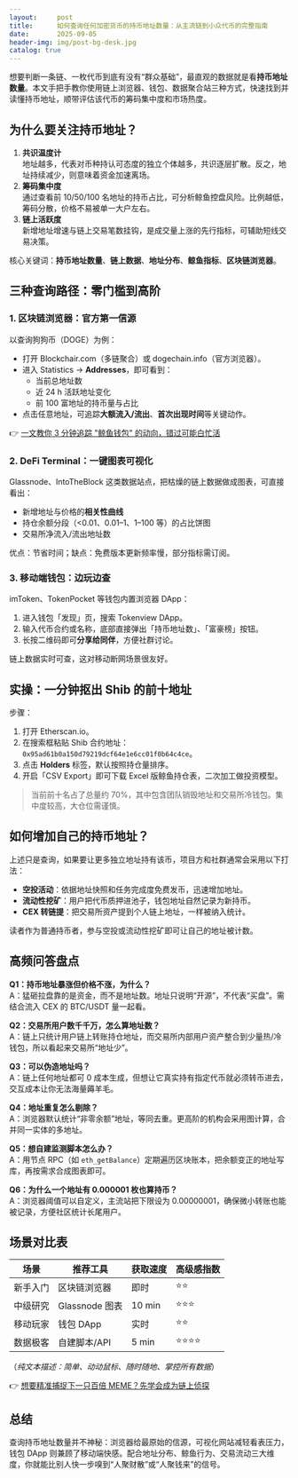 ```yaml
---
layout:     post
title:      如何查询任何加密货币的持币地址数量：从主流链到小众代币的完整指南
date:       2025-09-05
header-img: img/post-bg-desk.jpg
catalog: true
---
```


想要判断一条链、一枚代币到底有没有“群众基础”，最直观的数据就是看**持币地址数量**。本文手把手教你使用链上浏览器、钱包、数据聚合站三种方式，快速找到并读懂持币地址，顺带评估该代币的筹码集中度和市场热度。

## 为什么要关注持币地址？

1. **共识温度计**  
   地址越多，代表对币种持认可态度的独立个体越多，共识逐层扩散。反之，地址持续减少，则意味着资金加速离场。
2. **筹码集中度**  
   通过查看前 10/50/100 名地址的持币占比，可分析鲸鱼控盘风险。比例越低，筹码分散，价格不易被单一大户左右。
3. **链上活跃度**  
   新增地址增速与链上交易笔数挂钩，是成交量上涨的先行指标，可辅助短线交易决策。

核心关键词：**持币地址数量**、**链上数据**、**地址分布**、**鲸鱼指标**、**区块链浏览器**。

## 三种查询路径：零门槛到高阶

### 1. 区块链浏览器：官方第一信源

以查询狗狗币（DOGE）为例：

- 打开 Blockchair.com（多链聚合）或 dogechain.info（官方浏览器）。
- 进入 Statistics → **Addresses**，即可看到：
  - 当前总地址数
  - 近 24 h 活跃地址变化
  - 前 100 富地址的持币量与占比
- 点击任意地址，可追踪**大额流入/流出**、**首次出现时间**等关键动作。

👉 [一文教你 3 分钟追踪 "鲸鱼钱包" 的动向，错过可能白忙活](https://okxdog.com/)

### 2. DeFi Terminal：一键图表可视化

Glassnode、IntoTheBlock 这类数据站点，把枯燥的链上数据做成图表，可直接看出：

- 新增地址与价格的**相关性曲线**
- 持仓余额分段（<0.01、0.01–1、1–100 等）的占比饼图
- 交易所净流入/流出地址数

优点：节省时间；缺点：免费版本更新频率慢，部分指标需订阅。

### 3. 移动端钱包：边玩边查

imToken、TokenPocket 等钱包内置浏览器 DApp：

1. 进入钱包「发现」页，搜索 Tokenview DApp。
2. 输入代币合约或名称，底部直接弹出「持币地址数」、「富豪榜」按钮。
3. 长按二维码即可**分享给同伴**，方便社群讨论。

链上数据实时可查，这对移动断网场景很友好。

## 实操：一分钟抠出 Shib 的前十地址

步骤：

1. 打开 Etherscan.io。
2. 在搜索框粘贴 Shib 合约地址：`0x95ad61b0a150d79219dcf64e1e6cc01f0b64c4ce`。
3. 点击 **Holders** 标签，默认按照持仓量排序。
4. 开启「CSV Export」即可下载 Excel 版鲸鱼持仓表，二次加工做投资模型。

> 当前前十名占了总量约 70%，其中包含团队销毁地址和交易所冷钱包。集中度较高，大仓位需谨慎。

## 如何增加自己的持币地址？

上述只是查询，如果要让更多独立地址持有该币，项目方和社群通常会采用以下打法：

- **空投活动**：依据地址快照和任务完成度免费发币，迅速增加地址。
- **流动性挖矿**：用户把代币质押进池子，钱包地址自然记录为新持币。
- **CEX 转链提**：把交易所资产提到个人链上地址，一样被纳入统计。

读者作为普通持币者，参与空投或流动性挖矿即可让自己的地址被计数。

## 高频问答盘点

**Q1：持币地址暴涨但价格不涨，为什么？**  
A：猛砸拉盘靠的是资金，而不是地址数。地址只说明“开源”，不代表“买盘”。需结合流入 CEX 的 BTC/USDT 量一起看。

**Q2：交易所用户数千千万，怎么算地址数？**  
A：链上只统计用户链上转账持仓地址，而交易所内部用户资产整合到少量热/冷钱包，所以看起来交易所“地址少”。

**Q3：可以伪造地址吗？**  
A：链上任何地址都可 0 成本生成，但想让它真实持有指定代币就必须转币进去，交互成本让你无法海量薅羊毛。

**Q4：地址重复怎么剔除？**  
A：浏览器默认统计“非零余额”地址，等同去重。更高阶的机构会采用图计算，合并同一实体的多地址。

**Q5：想自建监测脚本怎么办？**  
A：用节点 RPC（如 `eth_getBalance`）定期遍历区块账本，把余额变正的地址写库，再按需求合成图表即可。

**Q6：为什么一个地址有 0.000001 枚也算持币？**  
A：浏览器阈值可以自定义，主流站把下限设为 0.00000001，确保微小转账也能被记录，方便社区统计长尾用户。

## 场景对比表

| 场景        | 推荐工具         | 获取速度 | 高级感指数 |
|-------------|------------------|----------|------------|
| 新手入门    | 区块链浏览器     | 即时     | ⭐⭐        |
| 中级研究    | Glassnode 图表   | 10 min   | ⭐⭐⭐      |
| 移动玩家    | 钱包 DApp        | 实时     | ⭐⭐        |
| 数据极客    | 自建脚本/API     | 5 min    | ⭐⭐⭐⭐    |

（*纯文本描述：简单、动动鼠标、随时随地、掌控所有数据*）

👉 [想要精准捕捉下一只百倍 MEME？先学会成为链上侦探](https://okxdog.com/)

## 总结

查询持币地址数量并不神秘：浏览器给最原始的信源，可视化网站减轻看表压力，钱包 DApp 则兼顾了移动端快感。配合地址分布、鲸鱼行为、交易流动三大维度，你就能比别人快一步嗅到“人聚财散”或“人聚钱来”的信号。